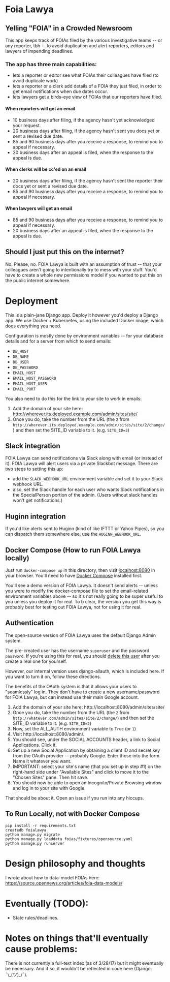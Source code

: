 Foia Lawya
==========

Yelling "FOIA" in a Crowded Newsroom
------------------------------------

This app keeps track of FOIAs filed by the various investigative teams -- or any reporter, tbh -- to avoid duplication and alert reporters, editors and lawyers of impending deadlines.

### The app has three main capabilities:

- lets a reporter or editor see what FOIAs their colleagues have filed (to avoid duplicate work)
- lets a reporter or a clerk add details of a FOIA they just filed, in order to get email notifications when due dates occur.
- lets lawyers get a birds-eye view of FOIAs that our reporters have filed.

#### When reporters will get an email

- 10 business days after filing, if the agency hasn't yet acknowledged your request.
- 20 business days after filing, if the agency hasn't sent you docs yet or sent a revised due date.
- 85 and 90 business days after you receive a response, to remind you to appeal if necessary.
- 20 business days after an appeal is filed, when the response to the appeal is due.

#### When clerks will be cc'ed on an email

- 20 business days after filing, if the agency hasn't sent the reporter their docs yet or sent a revised due date.
- 85 and 90 business days after you receive a response, to remind you to appeal if necessary. 

#### When lawyers will get an email

- 85 and 90 business days after you receive a response, to remind you to appeal if necessary.
- 20 business days after an appeal is filed, when the response to the appeal is due.

Should I just put this on the internet?
---------------------------------------

No. Please, no. FOIA Lawya is built with an assumption of trust -- that your colleagues aren't going to intentionally try to mess with your stuff. You'd have to create a whole new permissions model if you wanted to put this on the public internet somewhere.

Deployment
==========

This is a plain-jane Django app. Deploy it however you'd deploy a Django app. We use Docker + Kubernetes, using the included Docker image, which does everything you need.

Configuration is mostly done by environment variables -- for your database details and for a server from which to send emails: 

- `DB_HOST`
- `DB_NAME`
- `DB_USER`
- `DB_PASSWORD`
- `EMAIL_HOST`
- `EMAIL_HOST_PASSWORD`
- `EMAIL_HOST_USER`
- `EMAIL_PORT`

You also need to do this for the link to your site to work in emails: 

1. Add the domain of your site here: http://wherever.its.deployed.example.com/admin/sites/site/
2. Once you do, take the number from the URL (the `2` from `http://wherever.its.deployed.example.com/admin/sites/site/2/change/`) and then set the SITE_ID variable to it. (e.g. `SITE_ID=2`)

Slack integration
-----------------

FOIA Lawya can send notifications via Slack along with email (or instead of it).  FOIA Lawya will alert users via a private Slackbot message. 
 There are two steps to setting this up:
 - add the `SLACK_WEBHOOK_URL` environment variable and set it to your Slack webhook URL.
 - also, set the Slack handle for each user who wants Slack notifications in the SpecialPerson portion of the admin. (Users without slack handles won't get notifications.)

Huginn integration
------------------

If you'd like alerts sent to Huginn (kind of like IFTTT or Yahoo Pipes), so you can dispatch them somewhere else, use the `HUGINN_WEBHOOK_URL`.

Docker Compose (How to run FOIA Lawya locally)
----------------------------------------------

Just run `docker-compose up` in this directory, then visit [localhost:8080](http://localhost:8080) in your browser. You'll need to have [Docker Compose](https://docs.docker.com/compose/install/) installed first.

You'll see a demo version of FOIA Lawya. It doesn't send alerts -- unless you were to modify the docker-compose file to set the email-related environment variables above -- so it's not really going to be super useful to you unless you deploy it for real. To b clear, the version you get this way is probably best for testing out FOIA Lawya, not for using it for real.

Authentication
--------------

The open-source version of FOIA Lawya uses the default Django Admin system. 

The pre-created user has the username `superuser` and the password `password`. If you're using this for real, you should [delete this user](http://localhost:8080/admin/auth/user/1/change/) after you create a real one for yourself.

However, our internal version uses django-allauth, which is included here. If you want to turn it on, follow these directions.

The benefits of the OAuth system is that it allows your users to "seamlessly" log in. They don't have to create a new username/password for FOIA Lawya, but can instead use their main Google account. 

1. Add the domain of your site here: http://localhost:8080/admin/sites/site/
2. Once you do, take the number from the URL (the `2` from `http://whatever.com/admin/sites/site/2/change/`) and then set the SITE_ID variable to it. (e.g. `SITE_ID=2`)
3. Now, set the ALL_AUTH environment variable to `True` (or `1`)
4. Visit http://localhost:8080/admin/.
5. You should see, under the SOCIAL ACCOUNTS header, a link to Social Applications. Click it.
6. Set up a new Social Application by obtaining a client ID and secret key from the OAuth provider -- probably Google. Enter those into the form. Name it whatever you want.
7. IMPORTANT: select your site's name (that you set up in step #1) on the right-hand side under "Available Sites" and click to move it to the "Chosen Sites" pane. Then hit save.
8. You should now be able to open an Incognito/Private Browsing window and log in to your site with Google.

That should be about it. Open an issue if you run into any hiccups.

To Run Locally, not with Docker Compose
---------------------------------------
```
pip install -r requirements.txt 
createdb foialawya
python manage.py migrate
python manage.py loaddata foias/fixtures/opensource.yaml
python manage.py runserver
```

Design philosophy and thoughts
==============================

I wrote about how to data-model FOIAs here: https://source.opennews.org/articles/foia-data-models/

Eventually (TODO):
==================
- State rules/deadlines.

Notes on things that'll eventually cause problems:
==================================================

There is not currently a full-text index (as of 3/28/17) but it might eventually be necessary. And if so, it wouldn't be reflected in code here (Django: ¯\\\_(ツ)\_/¯).

